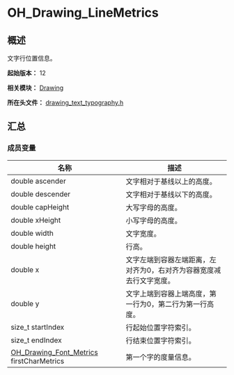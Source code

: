 # OH_Drawing_LineMetrics
<!--Kit: ArkGraphics 2D-->
<!--Subsystem: Graphics-->
<!--Owner: @hangmengxin-->
<!--Designer: @wangyanglan-->
<!--Tester: @nobuggers-->
<!--Adviser: @ge-yafang-->

## 概述

文字行位置信息。

**起始版本：** 12

**相关模块：** [Drawing](capi-drawing.md)

**所在头文件：** [drawing_text_typography.h](capi-drawing-text-typography-h.md)

## 汇总

### 成员变量

| 名称                                                         | 描述                                                         |
| ------------------------------------------------------------ | ------------------------------------------------------------ |
| double ascender                                              | 文字相对于基线以上的高度。                                   |
| double descender                                             | 文字相对于基线以下的高度。                                   |
| double capHeight                                             | 大写字母的高度。                                             |
| double xHeight                                               | 小写字母的高度。                                             |
| double width                                                 | 文字宽度。                                                   |
| double height                                                | 行高。                                                       |
| double x                                                     | 文字左端到容器左端距离，左对齐为0，右对齐为容器宽度减去行文字宽度。 |
| double y                                                     | 文字上端到容器上端高度，第一行为0，第二行为第一行高度。      |
| size_t startIndex                                            | 行起始位置字符索引。                                         |
| size_t endIndex                                              | 行结束位置字符索引。                                         |
| [OH_Drawing_Font_Metrics](capi-drawing-oh-drawing-font-metrics.md) firstCharMetrics | 第一个字的度量信息。                                         |

